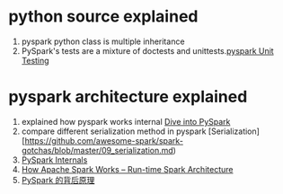 # python source explained #  
1. pyspark python class is multiple inheritance  
1. PySpark's tests are a mixture of doctests and unittests.[pyspark Unit Testing](https://cwiki.apache.org/confluence/display/SPARK/PySpark+Internals)    

# pyspark architecture explained #  
1. explained how pyspark works internal [Dive into PySpark](https://www.slideshare.net/mateuszbuskiewicz/dive-into-pyspark)  
1. compare different serialization method in pyspark [Serialization][https://github.com/awesome-spark/spark-gotchas/blob/master/09_serialization.md)
1. [PySpark Internals](https://cwiki.apache.org/confluence/display/SPARK/PySpark+Internals)  
1. [How Apache Spark Works – Run-time Spark Architecture](https://data-flair.training/blogs/how-apache-spark-works/)  
1. [PySpark 的背后原理](http://sharkdtu.com/posts/pyspark-internal.html)  
